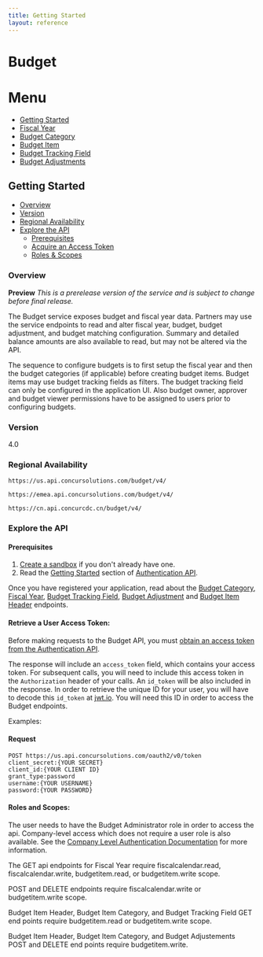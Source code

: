 ```yaml
---
title: Getting Started
layout: reference
---
```


# Budget

# Menu
* [Getting Started](./getting-started.html)
* [Fiscal Year](/api-reference/budget/fiscal-year.html)
* [Budget Category](/api-reference/budget/budget-category.html)
* [Budget Item](/api-reference/budget/budget-header.html)
* [Budget Tracking Field](/api-reference/budget/budget-tracking.html)
* [Budget Adjustments](/api-reference/budget/budget-adjustments.html)

## Getting Started

- [Overview](#overview)
- [Version](#version)
- [Regional Availability](#regional-availability)
- [Explore the API](#explore-the-api)
  - [Prerequisites](#prerequisites)
  - [Acquire an Access Token](#retrieve-a-user-access-token)
  - [Roles & Scopes](#roles-and-scopes)

### <a name="overview"></a>Overview

**Preview** _This is a prerelease version of the service and is subject to change before final release._

The Budget service exposes budget and fiscal year data.  Partners may use the service endpoints to read and alter fiscal year, budget, budget adjustment, and budget matching configuration.
Summary and detailed balance amounts are also available to read, but may not be altered via the API.

The sequence to configure budgets is to first setup the fiscal year and then the budget categories (if applicable) before creating budget items.
Budget items may use budget tracking fields as filters. The budget tracking field can only be configured in the application UI. Also budget owner,
approver and budget viewer permissions have to be assigned to users prior to configuring budgets.

### <a name="version"></a>Version

4.0  

### <a name="regional-availability"></a>Regional Availability

```
https://us.api.concursolutions.com/budget/v4/
```

```
https://emea.api.concursolutions.com/budget/v4/
```

```
https://cn.api.concurcdc.cn/budget/v4/
```

### <a name="explore-the-api"></a>Explore the API

#### <a name="prerequisites"></a>Prerequisites

1. [Create a sandbox](https://developer.concur.com/manage-apps/register.html) if you don't already have one.
2. Read the [Getting Started](https://developer.concur.com/api-reference/authentication/getting-started.html) section of [Authentication API](https://developer.concur.com/api-reference/authentication/apidoc.html).

Once you have registered your application, read about the [Budget Category](/api-reference/budget/budget-category.html), [Fiscal Year](/api-reference/budget/fiscal-year.html), [Budget Tracking Field](/api-reference/budget/budget-trackingfield.html), [Budget Adjustment](/api-reference/budget/budget-adjustments.html) and [Budget Item Header](/api-reference/budget/budget-header.html) endpoints.

#### <a name="retrieve-a-user-access-token"></a>Retrieve a User Access Token:

Before making requests to the Budget API, you must [obtain an access token from the Authentication API](https://developer.concur.com/api-reference/authentication/getting-started.html).

The response will include an `access_token` field, which contains your access token. For subsequent calls, you will need to include this access token in the `Authorization` header of your calls. An `id_token` will be also included in the response. In order to retrieve the unique ID for your user, you will have to decode this `id_token` at [jwt.io](https://jwt.io/). You will need this ID in order to access the Budget endpoints.

Examples:

#### Request
```http
POST https://us.api.concursolutions.com/oauth2/v0/token
client_secret:{YOUR SECRET}
client_id:{YOUR CLIENT ID}
grant_type:password
username:{YOUR USERNAME}
password:{YOUR PASSWORD}
```

#### <a name="roles-and-scopes"></a>Roles and Scopes:

The user needs to have the Budget Administrator role in order to access the api.  Company-level access which does not require a user role is also available.  See the [Company Level Authentication Documentation](#https://developer.concur.com/api-reference/authentication/company-auth.html) for more information.

The GET api endpoints for Fiscal Year require fiscalcalendar.read, fiscalcalendar.write, budgetitem.read, or budgetitem.write scope.

POST and DELETE endpoints require fiscalcalendar.write or budgetitem.write scope.

Budget Item Header, Budget Item Category, and Budget Tracking Field GET end points require budgetitem.read or budgetitem.write scope.
 
Budget Item Header, Budget Item Category, and Budget Adjustements POST and DELETE end points require budgetitem.write. 
